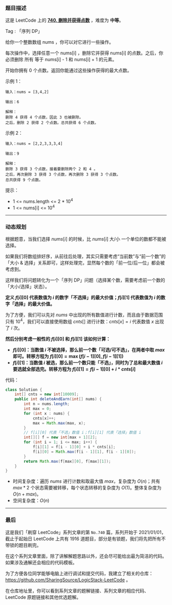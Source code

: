 ### 题目描述

这是 LeetCode 上的 **[740. 删除并获得点数](https://leetcode-cn.com/problems/delete-and-earn/solution/gong-shui-san-xie-zhuan-huan-wei-xu-lie-6c9t0/)** ，难度为 **中等**。

Tag : 「序列 DP」




给你一个整数数组 nums ，你可以对它进行一些操作。

每次操作中，选择任意一个 nums[i] ，删除它并获得 nums[i] 的点数。之后，你必须删除 所有 等于 nums[i] - 1 和 nums[i] + 1 的元素。

开始你拥有 0 个点数。返回你能通过这些操作获得的最大点数。



示例 1：
```
输入：nums = [3,4,2]

输出：6

解释：
删除 4 获得 4 个点数，因此 3 也被删除。
之后，删除 2 获得 2 个点数。总共获得 6 个点数。
```
示例 2：
```
输入：nums = [2,2,3,3,3,4]

输出：9

解释：
删除 3 获得 3 个点数，接着要删除两个 2 和 4 。
之后，再次删除 3 获得 3 个点数，再次删除 3 获得 3 个点数。
总共获得 9 个点数。
```

提示：
* 1 <= nums.length <= 2 * $10^4$
* 1 <= nums[i] <= $10^4$

---

### 动态规划

根据题意，当我们选择 $nums[i]$ 的时候，比 $nums[i]$ 大/小 一个单位的数都不能被选择。

如果我们将数组排好序，从前往后处理，其实只需要考虑“当前数”与“前一个数”的「大小 & 选择」关系即可，这样处理完，显然每个数的「前一位/后一位」都会被考虑到。

这样我们将问题转化为一个「序列 DP」问题（选择某个数，需要考虑前一个数的「大小/选择」状态）。

**定义 $f[i][0]$ 代表数值为 $i$ 的数字「不选择」的最大价值；$f[i][1]$ 代表数值为 $i$ 的数字「选择」的最大价值。**

为了方便，我们可以先对 $nums$ 中出现的所有数值进行计数，而且由于数据范围只有 $10^4$，我们可以直接使用数组 $cnts[]$ 进行计数：$cnts[x] = i$ 代表数值 $x$ 出现了 $i$ 次。

**然后分别考虑一般性的 $f[i][0]$ 和 $f[i][1]$ 该如何计算：**

* **$f[i][0]$：当数值 $i$ 不被选择，那么前一个数「可选/可不选」，在两者中取 $max$ 即可。转移方程为 $f[i][0] = \max(f[i - 1][0], f[i - 1][1])$**
* **$f[i][1]$：当数值 $i$ 被选，那么前一个数只能「不选」，同时为了总和最大数值 $i$ 要选就全部选完。转移方程为 $f[i][1] = f[i - 1][0] + i * cnts[i]$**

代码：
```java
class Solution {
    int[] cnts = new int[10009];
    public int deleteAndEarn(int[] nums) {
        int n = nums.length;
        int max = 0;
        for (int x : nums) {
            cnts[x]++;
            max = Math.max(max, x);
        }
        // f[i][0] 代表「不选」数值 i；f[i][1] 代表「选择」数值 i
        int[][] f = new int[max + 1][2]; 
        for (int i = 1; i <= max; i++) {
            f[i][1] = f[i - 1][0] + i * cnts[i];
            f[i][0] = Math.max(f[i - 1][1], f[i - 1][0]);
        }
        return Math.max(f[max][0], f[max][1]);
    }
}
```
* 时间复杂度：遍历 $nums$ 进行计数和取最大值 $max$，复杂度为 $O(n)$；共有 $max * 2$ 个状态需要被转移，每个状态转移的复杂度为 $O(1)$。整体复杂度为 $O(n + max)$。 
* 空间复杂度：$O(n)$

---

### 最后

这是我们「刷穿 LeetCode」系列文章的第 `No.740` 篇，系列开始于 2021/01/01，截止于起始日 LeetCode 上共有 1916 道题目，部分是有锁题，我们将先把所有不带锁的题目刷完。

在这个系列文章里面，除了讲解解题思路以外，还会尽可能给出最为简洁的代码。如果涉及通解还会相应的代码模板。

为了方便各位同学能够电脑上进行调试和提交代码，我建立了相关的仓库：https://github.com/SharingSource/LogicStack-LeetCode 。

在仓库地址里，你可以看到系列文章的题解链接、系列文章的相应代码、LeetCode 原题链接和其他优选题解。

